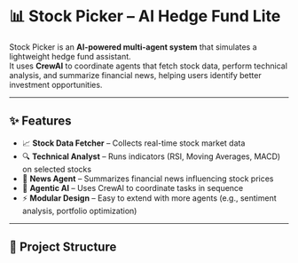 # 📊 Stock Picker – AI Hedge Fund Lite

Stock Picker is an **AI-powered multi-agent system** that simulates a lightweight hedge fund assistant.  
It uses **CrewAI** to coordinate agents that fetch stock data, perform technical analysis, and summarize financial news, helping users identify better investment opportunities.  

---

## ✨ Features
- 📈 **Stock Data Fetcher** – Collects real-time stock market data  
- 🔍 **Technical Analyst** – Runs indicators (RSI, Moving Averages, MACD) on selected stocks  
- 📰 **News Agent** – Summarizes financial news influencing stock prices  
- 🤖 **Agentic AI** – Uses CrewAI to coordinate tasks in sequence  
- ⚡ **Modular Design** – Easy to extend with more agents (e.g., sentiment analysis, portfolio optimization)  

---

## 📂 Project Structure
